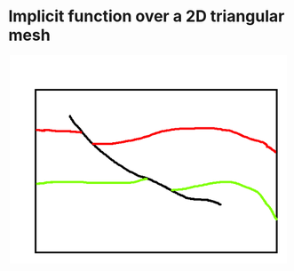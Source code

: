 # Implicit function over a 2D triangular mesh

<center><img src="models/model1.png" alt="drawing" width="500"/></center>